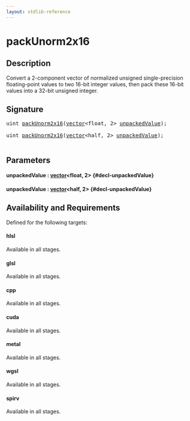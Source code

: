 ```yaml
---
layout: stdlib-reference
---
```


# packUnorm2x16

## Description

Convert a 2-component vector of normalized unsigned single-precision floating-point
values to two 16-bit integer values, then pack these 16-bit values into a
32-bit unsigned integer.




## Signature 

<pre>
<span class="code_keyword">uint</span> <a href="/stdlib-reference/global-decls/packunorm2x16-4">packUnorm2x16</a>(<a href="/stdlib-reference/types/vector/index" class="code_type">vector</a>&lt;<span class="code_keyword">float</span>, 2&gt; <a href="/stdlib-reference/global-decls/packunorm2x16-4#decl-unpackedValue" class="code_param">unpackedValue</a>);

<span class="code_keyword">uint</span> <a href="/stdlib-reference/global-decls/packunorm2x16-4">packUnorm2x16</a>(<a href="/stdlib-reference/types/vector/index" class="code_type">vector</a>&lt;<span class="code_keyword">half</span>, 2&gt; <a href="/stdlib-reference/global-decls/packunorm2x16-4#decl-unpackedValue" class="code_param">unpackedValue</a>);

</pre>

## Parameters

#### unpackedValue  : [vector](/stdlib-reference/types/vector/index)\<float, 2\> {#decl-unpackedValue}
#### unpackedValue  : [vector](/stdlib-reference/types/vector/index)\<half, 2\> {#decl-unpackedValue}

## Availability and Requirements

Defined for the following targets:

#### hlsl
Available in all stages.

#### glsl
Available in all stages.

#### cpp
Available in all stages.

#### cuda
Available in all stages.

#### metal
Available in all stages.

#### wgsl
Available in all stages.

#### spirv
Available in all stages.



